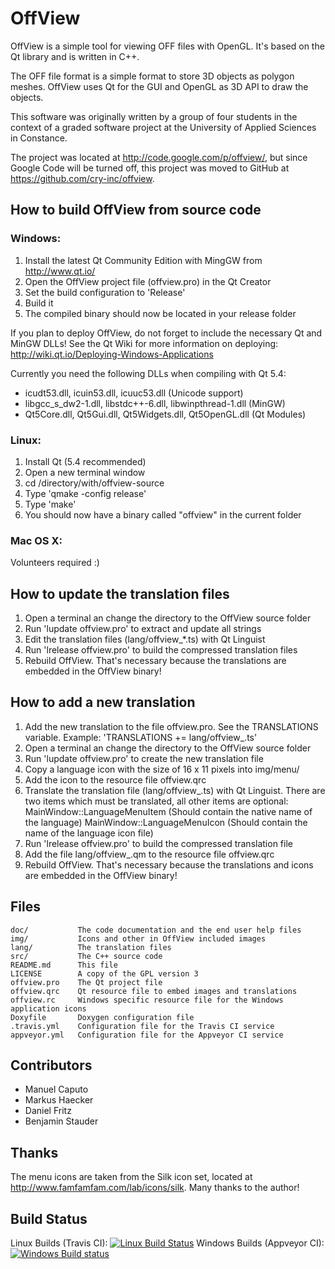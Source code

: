 # OffView

OffView is a simple tool for viewing OFF files with OpenGL.
It's based on the Qt library and is written in C++.

The OFF file format is a simple format to store 3D objects as polygon meshes.
OffView uses Qt for the GUI and OpenGL as 3D API to draw the objects.

This software was originally written by a group of four students in the context
of a graded software project at the University of Applied Sciences in Constance. 

The project was located at http://code.google.com/p/offview/, but since Google
Code will be turned off, this project was moved to GitHub at
https://github.com/cry-inc/offview.


## How to build OffView from source code

### Windows:

1. Install the latest Qt Community Edition with MingGW from http://www.qt.io/
2. Open the OffView project file (offview.pro) in the Qt Creator
3. Set the build configuration to 'Release'
4. Build it
5. The compiled binary should now be located in your release folder
  
If you plan to deploy OffView, do not forget to include the necessary Qt
and MinGW DLLs! See the Qt Wiki for more information on deploying: 
http://wiki.qt.io/Deploying-Windows-Applications
  
Currently you need the following DLLs when compiling with Qt 5.4:

* icudt53.dll, icuin53.dll, icuuc53.dll (Unicode support)
* libgcc_s_dw2-1.dll, libstdc++-6.dll, libwinpthread-1.dll (MinGW)
* Qt5Core.dll, Qt5Gui.dll, Qt5Widgets.dll, Qt5OpenGL.dll (Qt Modules)


### Linux:

1. Install Qt (5.4 recommended)
2. Open a new terminal window
3. cd /directory/with/offview-source
4. Type 'qmake -config release'
5. Type 'make'
6. You should now have a binary called "offview" in the current folder

### Mac OS X:

Volunteers required :)


## How to update the translation files

1. Open a terminal an change the directory to the OffView source folder
2. Run 'lupdate offview.pro' to extract and update all strings
3. Edit the translation files (lang/offview_*.ts) with Qt Linguist
4. Run 'lrelease offview.pro' to build the compressed translation files
5. Rebuild OffView. That's necessary because the translations are embedded
   in the OffView binary!


## How to add a new translation

1. Add the new translation to the file offview.pro. See the TRANSLATIONS variable.
   Example: 'TRANSLATIONS += lang/offview_<xy>.ts'
2. Open a terminal an change the directory to the OffView source folder
3. Run 'lupdate offview.pro' to create the new translation file
4. Copy a language icon with the size of 16 x 11 pixels into img/menu/
5. Add the icon to the resource file offview.qrc
6. Translate the translation file (lang/offview_<xy>.ts) with Qt Linguist.
   There are two items which must be translated, all other items are optional:
   MainWindow::LanguageMenuItem (Should contain the native name of the language)
   MainWindow::LanguageMenuIcon (Should contain the name of the language icon file)
7. Run 'lrelease offview.pro' to build the compressed translation file
8. Add the file lang/offview_<xy>.qm to the resource file offview.qrc
9. Rebuild OffView. That's necessary because the translations and icons are embedded
   in the OffView binary!


## Files

	doc/           The code documentation and the end user help files
	img/           Icons and other in OffView included images
	lang/          The translation files
	src/           The C++ source code
	README.md      This file
	LICENSE        A copy of the GPL version 3
	offview.pro    The Qt project file
	offview.qrc    Qt resource file to embed images and translations
	offview.rc     Windows specific resource file for the Windows application icons
	Doxyfile       Doxygen configuration file
	.travis.yml    Configuration file for the Travis CI service
	appveyor.yml   Configuration file for the Appveyor CI service


## Contributors

* Manuel Caputo
* Markus Haecker
* Daniel Fritz
* Benjamin Stauder


## Thanks

The menu icons are taken from the Silk icon set, located at
http://www.famfamfam.com/lab/icons/silk. Many thanks to the author!


## Build Status

Linux Builds (Travis CI): [![Linux Build Status](https://travis-ci.org/cry-inc/offview.svg?branch=master)](https://travis-ci.org/cry-inc/offview)
Windows Builds (Appveyor CI): [![Windows Build status](https://ci.appveyor.com/api/projects/status/2ccqhy09nvedc93w/branch/master?svg=true)](https://ci.appveyor.com/project/cry-inc/offview)
